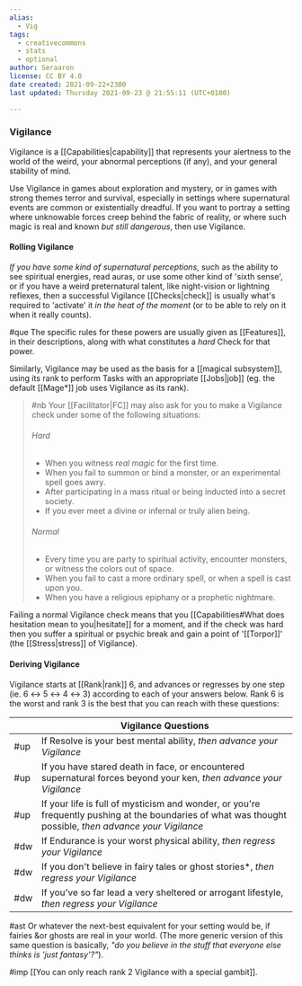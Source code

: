 ```yaml
---
alias:
  - Vig
tags:
  - creativecommons
  - stats
  - optional
author: Seraaron
license: CC BY 4.0
date created: 2021-09-22+2300
last updated: Thursday 2021-09-23 @ 21:55:11 (UTC+0100)

---
```


### Vigilance

Vigilance is a [[Capabilities|capability]] that represents your alertness to the world of the weird, your abnormal perceptions (if any), and your general stability of mind.

Use Vigilance in games about exploration and mystery, or in games with strong themes terror and survival, especially in settings where supernatural events are common or existentially dreadful. If you want to portray a setting where unknowable forces creep behind the fabric of reality, or where such magic is real and known _but still dangerous_, then use Vigilance.

#### Rolling Vigilance

_If you have some kind of supernatural perceptions_, such as the ability to see spiritual energies, read auras, or use some other kind of 'sixth sense', or if you have a weird preternatural talent, like night-vision or lightning reflexes, then a successful Vigilance [[Checks|check]] is usually what's required to 'activate' it _in the heat of the moment_ (or to be able to rely on it when it really counts).

#que The specific rules for these powers are usually given as [[Features]], in their descriptions, along with what constitutes a _hard_ Check for that power.

Similarly, Vigilance may be used as the basis for a [[magical subsystem]], using its rank to perform Tasks with an appropriate [[Jobs|job]] (eg. the default [[Mage*]] job uses Vigilance as its rank).

> #nb
> Your [[Facilitator|FC]] may also ask for you to make a Vigilance check under some of the following situations:
>
> ###### Hard
>
> -   When you witness _real magic_ for the first time.
> -   When you fail to summon or bind a monster, or an experimental spell goes awry.
> -   After participating in a mass ritual or being inducted into a secret society.
> -   If you ever meet a divine or infernal or truly alien being.
>
> ###### Normal
>
> -   Every time you are party to spiritual activity, encounter monsters, or witness the colors out of space.
> -   When you fail to cast a more ordinary spell, or when a spell is cast upon you.
> -   When you have a religious epiphany or a prophetic nightmare.

Failing a normal Vigilance check means that you [[Capabilities#What does hesitation mean to you|hesitate]] for a moment, and if the check was hard then you suffer a spiritual or psychic break and gain a point of '[[Torpor]]' (the [[Stress|stress]] of Vigilance).

#### Deriving Vigilance

Vigilance starts at [[Rank|rank]] 6, and advances or regresses by one step (ie. 6 ↔ 5 ↔ 4 ↔ 3) according to each of your answers below. Rank 6 is the worst and rank 3 is the best that you can reach with these questions:

|     | Vigilance Questions                                                                                                                                      |
| --- | -------------------------------------------------------------------------------------------------------------------------------------------------------- |
| #up | If Resolve is your best mental ability, _then advance your Vigilance_                                                                                    |
| #up | If you have stared death in face, or encountered supernatural forces beyond your ken, _then advance your Vigilance_                                      |
| #up | If your life is full of mysticism and wonder, or you're frequently pushing at the boundaries of what was thought possible, _then advance your Vigilance_ |
| #dw | If Endurance is your worst physical ability, _then regress your Vigilance_                                                                               |
| #dw | If you don't believe in fairy tales or ghost stories*, _then regress your Vigilance_                                                                     |
| #dw | If you've so far lead a very sheltered or arrogant lifestyle, _then regress your Vigilance_                                                              |

#ast Or whatever the next-best equivalent for your setting would be, if fairies &or ghosts are real in your world. (The more generic version of this same question is basically, _"do you believe in the stuff that everyone else thinks is 'just fantasy'?"_).

#imp [[You can only reach rank 2 Vigilance with a special gambit]].
